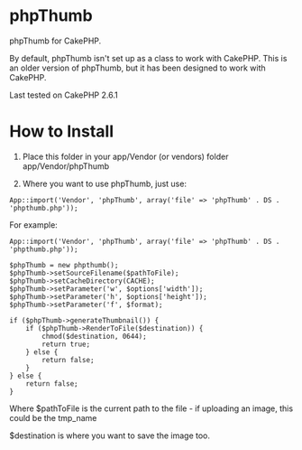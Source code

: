 phpThumb
========

phpThumb for CakePHP.

By default, phpThumb isn't set up as a class to work with CakePHP.  This is an older version of phpThumb, but it has been designed to work with CakePHP.

Last tested on CakePHP 2.6.1

# How to Install

1) Place this folder in your app/Vendor (or vendors) folder
   app/Vendor/phpThumb

2) Where you want to use phpThumb, just use:

```
App::import('Vendor', 'phpThumb', array('file' => 'phpThumb' . DS . 'phpthumb.php'));
```

For example:

```
App::import('Vendor', 'phpThumb', array('file' => 'phpThumb' . DS . 'phpthumb.php'));

$phpThumb = new phpthumb();
$phpThumb->setSourceFilename($pathToFile);
$phpThumb->setCacheDirectory(CACHE);
$phpThumb->setParameter('w', $options['width']);
$phpThumb->setParameter('h', $options['height']);
$phpThumb->setParameter('f', $format);

if ($phpThumb->generateThumbnail()) {
	if ($phpThumb->RenderToFile($destination)) {
        chmod($destination, 0644);
		return true;
	} else {
        return false;
    }
} else {
	return false;
}
```

Where
$pathToFile is the current path to the file - if uploading an image, this could be the tmp_name

$destination is where you want to save the image too.